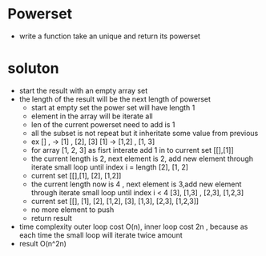 # Powerset
- write a function take an unique and return its powerset
# soluton
- start the result with an empty array set
- the length of the result will be the next length of powerset
  - start at empty set the power set will have length 1
  - element in the array will be iterate all
  - len of the current powerset need to add is 1
  - all the subset is not repeat but it inheritate some value from previous 
  - ex [] , -> [1] , [2], [3]
       [1] -> [1,2] , [1, 3]
  - for array [1, 2, 3] as fisrt interate add 1 in to current set [[],[1]]
  - the current length is 2, next element is 2, add new element through iterate small loop until index i = length [2], [1, 2] 
  - current set [[],[1], [2], [1,2]]
  - the current length now is 4 , next element is 3,add new element through iterate small loop until index i < 4 [3], [1,3] , [2,3], [1,2,3]
  - current set [[], [1], [2], [1,2], [3], [1,3], [2,3], [1,2,3]]
  - no more element to push
  - return result
- time complexity outer loop cost O(n), inner loop cost 2n , because as each time the small loop will iterate twice amount 
- result O(n^2n)
 
  
